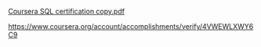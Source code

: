 

[Coursera SQL certification copy.pdf](https://github.com/dannyr122/CSC-33600/files/15299258/Coursera.SQL.certification.copy.pdf)

https://www.coursera.org/account/accomplishments/verify/4VWEWLXWY6C9 
